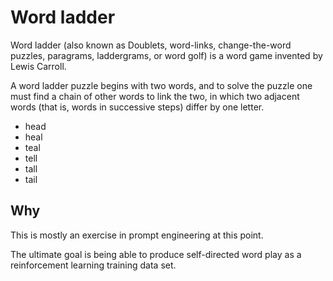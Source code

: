 
# Word ladder

Word ladder (also known as Doublets, word-links, change-the-word puzzles, paragrams, laddergrams,
or word golf) is a word game invented by Lewis Carroll.

A word ladder puzzle begins with two words, and to solve the puzzle one must find a chain of other words to link the two,
in which two adjacent words (that is, words in successive steps) differ by one letter.

- head
- heal
- teal
- tell
- tall
- tail

## Why

This is mostly an exercise in prompt engineering at this point.

The ultimate goal is being able to produce self-directed word play as a reinforcement learning training data set.
